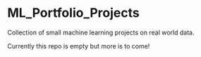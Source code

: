 # ML_Portfolio_Projects
Collection of small machine learning projects on real world data. 

Currently this repo is empty but more is to come!
